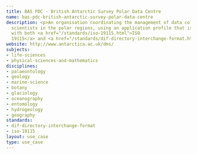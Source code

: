 ```yaml
---
title: BAS PDC - British Antarctic Survey Polar Data Centre
name: bas-pdc-british-antarctic-survey-polar-data-centre
description: <p>An organisation coordinating the management of data collected by UK-funded
  scientists in the polar regions, using an application profile that is harmonious
  with both <a href="/standards/iso-19115.html">ISO
  19115</a> and <a href="/standards/dif-directory-interchange-format.html">DIF</a>.</p>
website: http://www.antarctica.ac.uk/dms/
subjects:
- life-sciences
- physical-sciences-and-mathematics
disciplines:
- palaeontology
- geology
- marine-science
- botany
- glaciology
- oceanography
- entomology
- hydrogeology
- geography
standards:
- dif-directory-interchange-format
- iso-19115
layout: use_case
type: use_case
---
```


